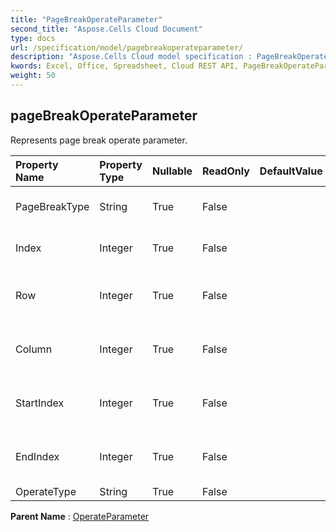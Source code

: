 ```yaml
---
title: "PageBreakOperateParameter"
second_title: "Aspose.Cells Cloud Document"
type: docs
url: /specification/model/pagebreakoperateparameter/
description: "Aspose.Cells Cloud model specification : PageBreakOperateParameter. Effortlessly handle Excel and other spreadsheet documents with features like opening, generating, editing, splitting, merging, comparing, and converting."
kwords: Excel, Office, Spreadsheet, Cloud REST API, PageBreakOperateParameter
weight: 50
---
```


## **pageBreakOperateParameter**

Represents page break operate parameter. 

| Property Name | Property Type | Nullable |  ReadOnly | DefaultValue | Description | 
| :- | :- | :- |:- |  :- | :- |
| PageBreakType | String | True |  False |  | Represents page break type. |  
| Index | Integer | True |  False |  | Represents page break index. |  
| Row | Integer | True |  False |  | Represents row index of page break. |  
| Column | Integer | True |  False |  | Represents column index of page break. |  
| StartIndex | Integer | True |  False |  | Represents start row index of page break. |  
| EndIndex | Integer | True |  False |  | Represents end row index of page break. |  
| OperateType | String | True |  False |  |  |  

**Parent Name** : [OperateParameter](/specification/model/operateparameter)

